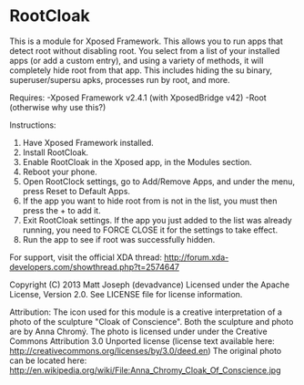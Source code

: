 RootCloak
==========

This is a module for Xposed Framework.
This allows you to run apps that detect root without disabling root. You select from a list of your installed apps (or add a custom entry), and using a variety of methods, it will completely hide root from that app. This includes hiding the su binary, superuser/supersu apks, processes run by root, and more.

Requires:
-Xposed Framework v2.4.1 (with XposedBridge v42)
-Root (otherwise why use this?)

Instructions:
1) Have Xposed Framework installed.
2) Install RootCloak.
3) Enable RootCloak in the Xposed app, in the Modules section.
4) Reboot your phone.
5) Open RootClock settings, go to Add/Remove Apps, and under the menu, press Reset to Default Apps.
6) If the app you want to hide root from is not in the list, you must then press the + to add it.
7) Exit RootCloak settings. If the app you just added to the list was already running, you need to FORCE CLOSE it for the settings to take effect.
8) Run the app to see if root was successfully hidden.

For support, visit the official XDA thread:
http://forum.xda-developers.com/showthread.php?t=2574647

Copyright (C) 2013 Matt Joseph (devadvance)
Licensed under the Apache License, Version 2.0. See LICENSE file for license information.

Attribution:
The icon used for this module is a creative interpretation of a photo of the sculpture "Cloak of Conscience".
Both the sculpture and photo are by Anna Chromý. The photo is licensed under under the Creative Commons Attribution 3.0 Unported license (license text available here: http://creativecommons.org/licenses/by/3.0/deed.en) The original photo can be located here: http://en.wikipedia.org/wiki/File:Anna_Chromy_Cloak_Of_Conscience.jpg